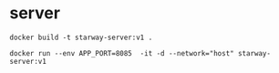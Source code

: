 # server
`docker build -t starway-server:v1 .`

`docker run --env APP_PORT=8085  -it -d --network="host" starway-server:v1`